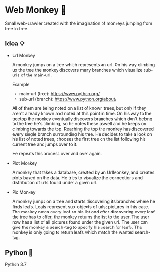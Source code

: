 # Web Monkey :monkey:

Small web-crawler created with the imagination of monkeys jumping from tree to tree.

## Idea :bulb:

  * Url Monkey

    A monkey jumps on a tree which represents an url. On his way climbing up the tree
    the monkey discovers many branches which visualize sub-urls of the main-url.

    Example

    * main-url (tree):  https://www.python.org/
    * sub-url (branch): https://www.python.org/about/

    All of them are being noted on a list of known trees, but only if they aren't already
    known and noted at this point in time. On his way to the treetop the monkey eventually
    discovers branches which don't belong to the tree he's climbing, so he notes these aswell 
    and he keeps on climbing towards the top. Reaching the top the monkey has discovered every
    single branch surrounding his tree. He decides to take a look on his list of noted trees, 
    chooses the first tree on the list following his current tree and jumps over to it.

    He repeats this process over and over again.
    
  * Plot Monkey
    
    A monkey that takes a database, created by an UrlMonkey, and creates plots based on the data.
    He tries to visualize the connections and distribution of urls found under a given url.

  * Pic Monkey

    A monkey jumps on a tree and starts discovering its branches where he finds leafs. Leafs
    represent sub-objects of urls; pictures in this case. The monkey notes every leaf on his list 
    and after discovering every leaf the tree has to offer, the monkey returns the list to the user.
    The user now has a list of all pictures found under the given url.
    The user can give the monkey a search-tag to specify his search for leafs. The monkey is only 
    going to return leafs which match the wanted search-tag.

## Python :snake:

Python 3.7
